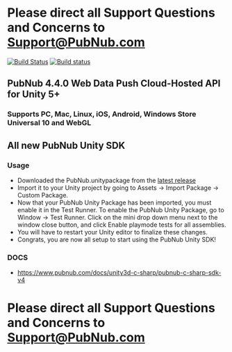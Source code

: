 # Please direct all Support Questions and Concerns to Support@PubNub.com

[![Build Status](https://api.travis-ci.org/pubnub/unity.svg?branch=master)](https://travis-ci.org/pubnub/unity) [![Build status](https://ci.appveyor.com/api/projects/status/1p3494pnt6rgqdsm/branch/master?svg=true)](https://ci.appveyor.com/project/PubNub/unity)

## PubNub 4.4.0 Web Data Push Cloud-Hosted API for Unity 5+
### Supports PC, Mac, Linux, iOS, Android, Windows Store Universal 10 and WebGL

## All new PubNub Unity SDK
### Usage
  * Downloaded the PubNub.unitypackage from the [latest release](https://github.com/pubnub/unity/releases/latest)
  * Import it to your Unity project by going to Assets -> Import Package -> Custom Package. 
  * Now that your PubNub Unity Package has been imported, you must enable it in the Test Runner. To enable the PubNub Unity Package, go to Window -> Test Runner. Click on the mini drop down menu next to the window close button, and click Enable playmode tests for all assemblies. 
  * You will have to restart your Unity editor to finalize these changes. 
  * Congrats, you are now all setup to start using the PubNub Unity SDK!
### DOCS 
  * https://www.pubnub.com/docs/unity3d-c-sharp/pubnub-c-sharp-sdk-v4

# Please direct all Support Questions and Concerns to Support@PubNub.com
